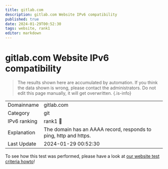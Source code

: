 ```yaml
---
title: gitlab.com
description: gitlab.com Website IPv6 compatibility
published: true
date: 2024-01-29T00:52:30
tags: website, rank1
editor: markdown
---
```


# gitlab.com Website IPv6 compatibility

> The results shown here are accumulated by automation. If you think the data shown is wrong, please contact the administrators. 
> Do not edit this page manually, it will get overwritten.
{.is-info}


|   |   |
| - | - |
| Domainname | gitlab.com
| Category | git |
| IPv6 ranking | rank1 :1st_place_medal: |
| Explanation | The domain has an AAAA record, responds to ping, http and https. |
| Last Update | 2024-01-29 00:52:30 |

To see how this test was performed, please have a look at [our website test criteria howto](/howto/testcriteria/website)!

